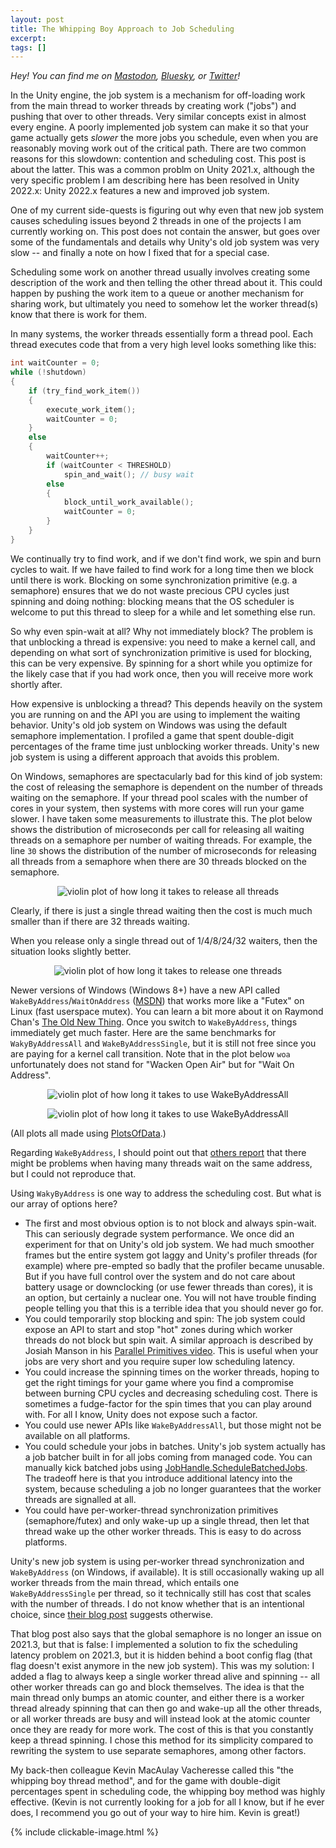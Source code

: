```yaml
---
layout: post
title: The Whipping Boy Approach to Job Scheduling
excerpt:
tags: []
---
```


_Hey! You can find me on [Mastodon](https://mastodon.gamedev.place/@sschoener), [Bluesky](https://bsky.app/profile/sschoener.bsky.social), or [Twitter](https://twitter.com/s4schoener)!_

In the Unity engine, the job system is a mechanism for off-loading work from the main thread to worker threads by creating work ("jobs") and pushing that over to other threads. Very similar concepts exist in almost every engine. A poorly implemented job system can make it so that your game actually gets _slower_ the more jobs you schedule, even when you are reasonably moving work out of the critical path. There are two common reasons for this slowdown: contention and scheduling cost. This post is about the latter. This was a common problm on Unity 2021.x, although the very specific problem I am describing here has been resolved in Unity 2022.x: Unity 2022.x features a new and improved job system.

One of my current side-quests is figuring out why even that new job system causes scheduling issues beyond 2 threads in one of the projects I am currently working on. This post does not contain the answer, but goes over some of the fundamentals and details why Unity's old job system was very slow -- and finally a note on how I fixed that for a special case.

Scheduling some work on another thread usually involves creating some description of the work and then telling the other thread about it. This could happen by pushing the work item to a queue or another mechanism for sharing work, but ultimately you need to somehow let the worker thread(s) know that there is work for them.

In many systems, the worker threads essentially form a thread pool. Each thread executes code that from a very high level looks something like this:

```cpp
int waitCounter = 0;
while (!shutdown)
{
    if (try_find_work_item())
    {
        execute_work_item();
        waitCounter = 0;
    }
    else
    {
        waitCounter++;
        if (waitCounter < THRESHOLD)
            spin_and_wait(); // busy wait
        else
        {
            block_until_work_available();
            waitCounter = 0;
        }
    }
}
```

We continually try to find work, and if we don't find work, we spin and burn cycles to wait. If we have failed to find work for a long time then we block until there is work. Blocking on some synchronization primitive (e.g. a semaphore) ensures that we do not waste precious CPU cycles just spinning and doing nothing: blocking means that the OS scheduler is welcome to put this thread to sleep for a while and let something else run.

So why even spin-wait at all? Why not immediately block? The problem is that unblocking a thread is expensive: you need to make a kernel call, and depending on what sort of synchronization primitive is used for blocking, this can be very expensive. By spinning for a short while you optimize for the likely case that if you had work once, then you will receive more work shortly after.

How expensive is unblocking a thread? This depends heavily on the system you are running on and the API you are using to implement the waiting behavior. Unity's old job system on Windows was using the default semaphore implementation. I profiled a game that spent double-digit percentages of the frame time just unblocking worker threads. Unity's new job system is using a different approach that avoids this problem.

On Windows, semaphores are spectacularly bad for this kind of job system: the cost of releasing the semaphore is dependent on the number of threads waiting on the semaphore. If your thread pool scales with the number of cores in your system, then systems with more cores will run your game slower. I have taken some measurements to illustrate this. The plot below shows the distribution of microseconds per call for releasing all waiting threads on a semaphore per number of waiting threads. For example, the line `30` shows the distribution of the number of microseconds for releasing all threads from a semaphore when there are 30 threads blocked on the semaphore.

<p align="middle">
  <img src="/img/2025-01-05-waitonaddress-semaphore/release-all.png" alt="violin plot of how long it takes to release all threads" />
</p>

Clearly, if there is just a single thread waiting then the cost is much much smaller than if there are 32 threads waiting.

When you release only a single thread out of 1/4/8/24/32 waiters, then the situation looks slightly better.

<p align="middle">
  <img src="/img/2025-01-05-waitonaddress-semaphore/release-one.png" alt="violin plot of how long it takes to release one threads" />
</p>

Newer versions of Windows (Windows 8+) have a new API called `WakeByAddress`/`WaitOnAddress` ([MSDN](https://learn.microsoft.com/en-us/windows/win32/api/synchapi/nf-synchapi-wakebyaddresssingle)) that works more like a "Futex" on Linux (fast userspace mutex). You can learn a bit more about it on Raymond Chan's [The Old New Thing](https://devblogs.microsoft.com/oldnewthing/20160823-00/?p=94145). Once you switch to `WakeByAddress`, things immediately get much faster. Here are the same benchmarks for `WakyByAddressAll` and `WakeByAddressSingle`, but it is still not free since you are paying for a kernel call transition. Note that in the plot below `woa` unfortunately does not stand for "Wacken Open Air" but for "Wait On Address".

<p align="middle">
  <img src="/img/2025-01-05-waitonaddress-semaphore/woa-all.png" alt="violin plot of how long it takes to use WakeByAddressAll" />
</p>

<p align="middle">
  <img src="/img/2025-01-05-waitonaddress-semaphore/woa-single.png" alt="violin plot of how long it takes to use WakeByAddressAll" />
</p>

(All plots all made using [PlotsOfData](https://huygens.science.uva.nl/PlotsOfData/).)

Regarding `WakeByAddress`, I should point out that [others report](https://blog.bearcats.nl/simple-message-queue/) that there might be problems when having many threads wait on the same address, but I could not reproduce that.

Using `WakyByAddress` is one way to address the scheduling cost. But what is our array of options here?
 * The first and most obvious option is to not block and always spin-wait. This can seriously degrade system performance. We once did an experiment for that on Unity's old job system. We had much smoother frames but the entire system got laggy and Unity's profiler threads (for example) where pre-empted so badly that the profiler became unusable. But if you have full control over the system and do not care about battery usage or downclocking (or use fewer threads than cores), it is an option, but certainly a nuclear one. You will not have trouble finding people telling you that this is a terrible idea that you should never go for.
 * You could temporarily stop blocking and spin: The job system could expose an API to start and stop "hot" zones during which worker threads do not block but spin wait. A similar approach is described by Josiah Manson in his [Parallel Primitives video](https://youtu.be/djAlt6aFrhI?si=-MG9AXJqd2eNp2Mi&t=2786). This is useful when your jobs are very short and you require super low scheduling latency.
 * You could increase the spinning times on the worker threads, hoping to get the right timings for your game where you find a compromise between burning CPU cycles and decreasing scheduling cost. There is sometimes a fudge-factor for the spin times that you can play around with. For all I know, Unity does not expose such a factor.
 * You could use newer APIs like `WakeByAddressAll`, but those might not be available on all platforms.
 * You could schedule your jobs in batches. Unity's job system actually has a job batcher built in for all jobs coming from managed code. You can manually kick batched jobs using [JobHandle.ScheduleBatchedJobs](https://docs.unity3d.com/ScriptReference/Unity.Jobs.JobHandle.ScheduleBatchedJobs.html). The tradeoff here is that you introduce additional latency into the system, because scheduling a job no longer guarantees that the worker threads are signalled at all.
 * You could have per-worker-thread synchronization primitives (semaphore/futex) and only wake-up up a single thread, then let that thread wake up the other worker threads. This is easy to do across platforms.

Unity's new job system is using per-worker thread synchronization and `WakeByAddress` (on Windows, if available). It is still occasionally waking up all worker threads from the main thread, which entails one `WakeByAddressSingle` per thread, so it technically still has cost that scales with the number of threads. I do not know whether that is an intentional choice, since [their blog post](https://unity.com/blog/engine-platform/improving-job-system-performance-2022-2-part-2) suggests otherwise.

That blog post also says that the global semaphore is no longer an issue on 2021.3, but that is false: I implemented a solution to fix the scheduling latency problem on 2021.3, but it is hidden behind a boot config flag (that flag doesn't exist anymore in the new job system). This was my solution: I added a flag to always keep a single worker thread alive and spinning -- all other worker threads can go and block themselves. The idea is that the main thread only bumps an atomic counter, and either there is a worker thread already spinning that can then go and wake-up all the other threads, or all worker threads are busy and will instead look at the atomic counter once they are ready for more work. The cost of this is that you constantly keep a thread spinning. I chose this method for its simplicity compared to rewriting the system to use separate semaphores, among other factors.

My back-then colleague Kevin MacAulay Vacheresse called this "the whipping boy thread method", and for the game with double-digit percentages spent in scheduling code, the whipping boy method was highly effective. (Kevin is not currently looking for a job for all I know, but if he ever does, I recommend you go out of your way to hire him. Kevin is great!)

{% include clickable-image.html %}